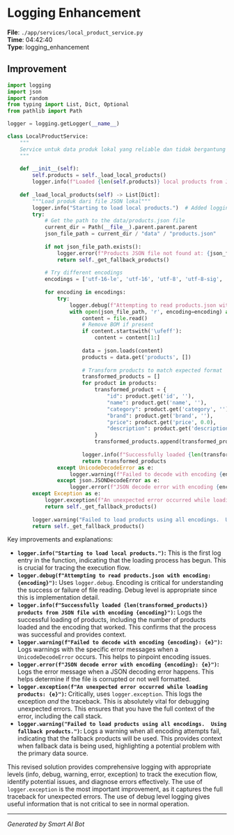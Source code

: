 # Logging Enhancement

**File**: `./app/services/local_product_service.py`  
**Time**: 04:42:40  
**Type**: logging_enhancement

## Improvement

```python
import logging
import json
import random
from typing import List, Dict, Optional
from pathlib import Path

logger = logging.getLogger(__name__)

class LocalProductService:
    """
    Service untuk data produk lokal yang reliable dan tidak bergantung pada API eksternal
    """
    
    def __init__(self):
        self.products = self._load_local_products()
        logger.info(f"Loaded {len(self.products)} local products from JSON file")
    
    def _load_local_products(self) -> List[Dict]:
        """Load produk dari file JSON lokal"""
        logger.info("Starting to load local products.")  # Added logging
        try:
            # Get the path to the data/products.json file
            current_dir = Path(__file__).parent.parent.parent
            json_file_path = current_dir / "data" / "products.json"
            
            if not json_file_path.exists():
                logger.error(f"Products JSON file not found at: {json_file_path}")
                return self._get_fallback_products()
            
            # Try different encodings
            encodings = ['utf-16-le', 'utf-16', 'utf-8', 'utf-8-sig', 'latin-1', 'cp1252']
            
            for encoding in encodings:
                try:
                    logger.debug(f"Attempting to read products.json with encoding: {encoding}")  # Added logging
                    with open(json_file_path, 'r', encoding=encoding) as file:
                        content = file.read()
                        # Remove BOM if present
                        if content.startswith('\ufeff'):
                            content = content[1:]
                        
                        data = json.loads(content)
                        products = data.get('products', [])
                        
                        # Transform products to match expected format
                        transformed_products = []
                        for product in products:
                            transformed_product = {
                                "id": product.get('id', ''),
                                "name": product.get('name', ''),
                                "category": product.get('category', ''),
                                "brand": product.get('brand', ''),
                                "price": product.get('price', 0.0),
                                "description": product.get('description', '')
                            }
                            transformed_products.append(transformed_product)
                        
                        logger.info(f"Successfully loaded {len(transformed_products)} products from JSON file with encoding {encoding}")  # Added logging
                        return transformed_products
                except UnicodeDecodeError as e:
                    logger.warning(f"Failed to decode with encoding {encoding}: {e}")  # Added logging
                except json.JSONDecodeError as e:
                    logger.error(f"JSON decode error with encoding {encoding}: {e}")
        except Exception as e:
            logger.exception(f"An unexpected error occurred while loading products: {e}")  # Added logging
            return self._get_fallback_products()
        
        logger.warning("Failed to load products using all encodings.  Using fallback products.")  # Added logging
        return self._get_fallback_products()
```

Key improvements and explanations:

* **`logger.info("Starting to load local products.")`:**  This is the first log entry in the function, indicating that the loading process has begun. This is crucial for tracing the execution flow.
* **`logger.debug(f"Attempting to read products.json with encoding: {encoding}")`:** Uses `logger.debug`.  Encoding is critical for understanding the success or failure of file reading.  Debug level is appropriate since this is implementation detail.
* **`logger.info(f"Successfully loaded {len(transformed_products)} products from JSON file with encoding {encoding}")`:** Logs the successful loading of products, including the number of products loaded and the encoding that worked.  This confirms that the process was successful and provides context.
* **`logger.warning(f"Failed to decode with encoding {encoding}: {e}")`:** Logs warnings with the specific error messages when a `UnicodeDecodeError` occurs.  This helps to pinpoint encoding issues.
* **`logger.error(f"JSON decode error with encoding {encoding}: {e}")`:** Logs the error message when a JSON decoding error happens. This helps determine if the file is corrupted or not well formatted.
* **`logger.exception(f"An unexpected error occurred while loading products: {e}")`:** Critically, uses `logger.exception`.  This logs the exception *and* the traceback.  This is absolutely vital for debugging unexpected errors. This ensures that you have the full context of the error, including the call stack.
* **`logger.warning("Failed to load products using all encodings.  Using fallback products.")`:** Logs a warning when all encoding attempts fail, indicating that the fallback products will be used.  This provides context when fallback data is being used, highlighting a potential problem with the primary data source.

This revised solution provides comprehensive logging with appropriate levels (info, debug, warning, error, exception) to track the execution flow, identify potential issues, and diagnose errors effectively.  The use of `logger.exception` is the most important improvement, as it captures the full traceback for unexpected errors.  The use of debug level logging gives useful information that is not critical to see in normal operation.

---
*Generated by Smart AI Bot*
